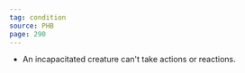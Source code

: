 ```yaml
---
tag: condition
source: PHB
page: 290
---
```


- An incapacitated creature can't take actions or reactions.




